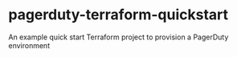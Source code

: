 # pagerduty-terraform-quickstart
An example quick start Terraform project to provision a PagerDuty environment
